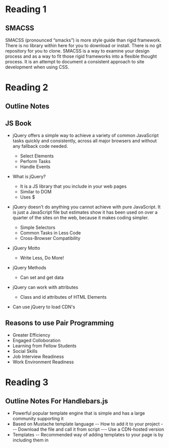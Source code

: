 # Reading 1

## SMACSS

SMACSS (pronounced “smacks”) is more style guide than rigid framework.
There is no library within here for you to download or install. There is no git repository for you to clone.
SMACSS is a way to examine your design process and as a way to fit those rigid frameworks into a flexible thought process.
It is an attempt to document a consistent approach to site development when using CSS.

# Reading 2

## Outline Notes

## JS Book

- jQuery offers a simple way to achieve a variety of common JavaScript tasks quickly and consistently, across all major browsers and without any fallback code needed. 
  - Select Elements
  - Perform Tasks
  - Handle Events
  
- What is jQuery?
  - It is a JS library that you include in your web pages
  - Similar to DOM
  - Uses $
  
- jQuery doesn't do anything you cannot achieve with pure JavaScript. It is just a JavaScript file but estimates show it has been used on over a quarter of the sites on the web, because it makes coding simpler. 
  - Simple Selectors
  - Common Tasks in Less Code
  - Cross-Browser Compatibility
  
- jQuery Motto
  - Write Less, Do More!
  
- jQuery Methods 
  - Can set and get data

- jQuery can work with attributes
  - Class and id attributes of HTML Elements
  
- Can use jQuery to load CDN's

## Reasons to use Pair Programming
- Greater Efficiency
- Engaged Colloboration
- Learning from Fellow Students
- Social Skills
- Job Interview Readiness
- Work Environment Readiness

# Reading 3

## Outline Notes For Handlebars.js

- Powerful popular template engine that is simple and has a large community supporting it
- Based on Mustache template language
-- How to add it to your project
--- Download the file and call it from script
--- Use a CDN-hosted version
- Templates
-- Recommended way of adding templates to your page is by including them in <script> tags
-- Remember the attribute type so JS doesn't try to parse them
- Expressions
-- {{}} will get HTML escaped by handlebars
-- {{{}}} allows you to print raw HTML
- Context
-- use helpers such as:
--- #each
--- #with
-- above helpers allow you to access the properties of iterated objects
- Helpers
-- To call a helper, just use it as an expression {{helpername}}
-- You can pass parameters as well {{helpername 12345}}
-- these are passed as parameters to your helper function
- Block Helpers
-- Like reg. helpers but have an opening and a closing tag
-- To create a block helper, you again use Handlebars.registerHelper()
 

## Outline Notes for Flexbox

Basic Terminology

- Main-axis

- Main-start | Main-end

- Main size

- Cross axis

- Cross-start | Cross-end

- Cross size

Properties for the Parent (Flex Container)

- Display

- Flex-direction

- Flex-wrap

- Flex-flow

- Justify-content

- Align-items

- Align-content

Properties for the Children

- Order

- Flex-grow

- Flex-shrink

- Flex-basis

- Flex

- Align-self
 

## FlexBox Froggy

- Useful CSS playground to practice your CSS skills
 

## Official Handlebars.js Documentation:

https://handlebarsjs.com/


# Reading 4

## Outline:

Learned how water carrots and poison weeds using CSS grid commands
- grid-column-start
- grid-column-end
- grid-row: 3 / 6
- etc.

## Cheatsheet:

### Character Classes
- .	any character except newline
- \w\d\s	word, digit, whitespace
- \W\D\S	not word, digit, whitespace
- [abc]	any of a, b, or c
- [^abc]	not a, b, or c
- [a-g]	character between a & g
### Anchors
- ^abc$	start / end of the string
- \b\B	word, not-word boundary
### Escaped Characters
- \.\*\\	escaped special characters
- \t\n\r	tab, linefeed, carriage return
### Groups and Lookaround
- (abc)	capture group
- \1	backreference to group #1
- (?:abc)	non-capturing group
- (?=abc)	positive lookahead
- (?!abc)	negative lookahead
### Quantifiers and Alternation
- a*a+a?	0 or more, 1 or more, 0 or 1
- a{5}a{2,}	exactly five, two or more
- a{1,3}	between one & three
- a+?a{2,}?	match as few as possible
- ab|cd	match ab or cd

# Reading 5

## Outline

- Uses Ubuntu
- Can view logs
- Used to deploy app
- Essentially a cloud platform that lets companies and people build
  deliver, monitor, and scale applications
- Gets from idea to URL without major infrastructure issues
- Security and operations are what Heroku does well
- Data is at the heart of any app — and Heroku provides a secure, scalable database-as-a-service
- Ecosystems matter - Heroku provides over 175 Add-ons with which to instantly extend applications
- Enterprise level controls lets companies support and manage portfolios of applications
- Seamless Heroku and Salesforce data synchronization makes it easy to build innovative apps that span both   platforms
## Blogs using Heroku
- Can build your own server in under 50 lines of code
- Can incorporate tons of libraries and frameworks
- Use Node.js


# Reading 6

## Outline Notes for Node.JS

- What is Node.js
  - Node.js is a JS runtime built on Chrome's V8 JS engine. It uses an event-driven, non-blocking I/O model 
    that makes it lightweight and efficient 
- Can be downloaded via Node Packet Manager (NPM) or Version Manager
- Excellent ES6 support
  - As you’re only targeting one runtime (a specific version of the V8 engine), this means that you can         write your JavaScript using the latest and most modern syntax
  - It also means that you don’t generally have to worry about compatibility issues, as you would if you       were writing JavaScript that would run in different browsers
- Recommended to download via npm as it is the worlds largest software registry

### What is Node.js used for?
- Help automate the process of developing a modern JS app
- Can be used for anything from bundling JS files and dependencies into static assests, to running test, or   automatic code linting and style checking
- Node.js allows us to run JS on the server

### What Kind of Apps is Node.js Best For?
- Great for building API's 
- Data streaming
- Large file handling

### Advantages of Node.js
- It speaks JSON
- Works well with databases such as MongoDB

### Conclusion
JavaScript is everywhere, and Node is a vast and expansive subject


# Reading 7

## Outline Notes for API's Cont...

### Google API Keys
- Google offers many different services and many require you to sign up for an API in order to access those 
  services, such as a geocoding API, Map API, etc.
- Google is actually really good about monitoring API Keys since they are eventually tied to a live billing 
  account for someone
    - What this means is that if you post your API key in the open on GitHub, within a few hours you will 
      receive an email informing you that Google has found one or more of you API keys unsecured in an
      online environment
      
### Dark Sky API's
- Dark Sky is a weather-based API that is used to help people look up weather all over the world
- With a Dark Sky API you can:
  - Get current weather
  - Minute-by-minute forecasts out to an hour
  - Hour-by-hour and day-by-day forecasts out to seven days
  - Hour-by-hour and day-by-day observations going back decades
  - Severe weather alerts in the US, Canada, European Union member nations, and Israel
  - 2 Types of Weather API's
    - Forecast Request
      - Returns the current weather forecast for the next week
    - Time Machine Request
      - Returns the observesd or forecast weather conditions for a date in the past or future
  - Dark Sky offers a vast collection of meteorological condititons in 39 different languages
  - Pricing
    - The first 1000 API requests you maek everyday are free
    - Every API request over the free daily limit cost $0.0001
  - REQUEST TYPE
    - https://api.darksky.net/forecast/[key]/[latitude],[longitude]
  - For more info go to:  
    https://darksky.net/dev/docs
    
### Yelp API
- Request:
  - GET https://api.yelp.com/v3/businesses/search
  
- Response:
  - {
  "total": 8228,
  "businesses": [
    {
      "rating": 4,
      "price": "$",
      "phone": "+14152520800",
      "id": "E8RJkjfdcwgtyoPMjQ_Olg",
      "alias": "four-barrel-coffee-san-francisco",
      "is_closed": false,
      "categories": [
        {
          "alias": "coffee",
          "title": "Coffee & Tea"
        }
      ],
      "review_count": 1738,
      "name": "Four Barrel Coffee",
      "url": "https://www.yelp.com/biz/four-barrel-coffee-san-francisco",
      "coordinates": {
        "latitude": 37.7670169511878,
        "longitude": -122.42184275
      },
      "image_url": "http://s3-media2.fl.yelpcdn.com/bphoto/MmgtASP3l_t4tPCL1iAsCg/o.jpg",
      "location": {
        "city": "San Francisco",
        "country": "US",
        "address2": "",
        "address3": "",
        "state": "CA",
        "address1": "375 Valencia St",
        "zip_code": "94103"
      },
      "distance": 1604.23,
      "transactions": ["pickup", "delivery"]
    },
    // ...
  ],
  "region": {
    "center": {
      "latitude": 37.767413217936834,
      "longitude": -122.42820739746094
    }
  }
}

For more info on Yelp API's:
https://www.yelp.com/developers/documentation/v3/business_search

### The Movie DB API
- To register for an API key, click the  from within your account settings page. You can also view the       screenshots below for help:

- Click on your avatar or initials in the main navigation ()
- Click the "Settings" link ()
- Click the "API" link in the left sidebar ()
- Click "Create" or "click here" on the API page ()
- Please note that the API registration process is not optimized for mobile devices so you should access     these pages on a desktop computer and browser.

- Before being issued an API key you will have to agree to our terms of use. You can read that .

- A few useful tips...

- The  are useful to get the static lists of data we use throughout the database. You can find things like   the languages, countries, timezones and translations that we use. The configuration method also holds       useful image information.
- Understanding the basics of our authentication is useful.

More info about the Movie DB API:
https://developers.themoviedb.org/3/getting-started/introduction

### Eventful API's
- There are a lot of API Methods but the 2 most common are:
  - Event Search
  - Venue Search
  
  Followed by:
    - Users
    - Images
    - Performers
    - Demand
    - Categories
  
For more info about Eventful API's:
http://api.eventful.com/docs

# Reading 8 
## SQL Outline

- What is SQLBolt?
  - SQL, or Structured Query Language, is a language designed to allow both technical and non-technical         users query, manipulate, and transform data from a relational database. And due to its simplicity, SQL     databases provide safe and scalable storage for millions of websites and mobile applications
- Relational Databases
  - Represents a collection of related tables
  - Each of the tables are similar to an Excel spreadsheet, with a fixed number of named columns and any 
    number of rows of data
    
## Resources on SQL
- https://openlibra.com/en/book/a-primer-on-sql-3rd-edition

- http://www.cheat-sheets.org/sites/sql.su/

## W3Schools
- Provides resources to practice SQL

  
# Reading 9 
## Refactoring

### Concepts of Functional Programming in JS
- What is functional programming?
  - Functional programming is a programming paradigm — a style of building the structure and elements of       computer programs — that treats computation as the evaluation of mathematical functions and avoids         changing-state and mutable data
  
### Pure Functions
- It returns the same result if given the same arguments (it is also referred as deterministic)
- It does not cause any observable side effects
- It returns the same result if given the same arguments

### Immutability
- When data is immutable, its state cannot change after it’s created. If you want to change an immutable     object, you can’t. Instead, you create a new object with the new value
- In Javascript we commonly use the for loop
- With recursion, we keep our variables immutable

### Referential Transparency
- Basically, if a function consistently yields the same result for the same input, it is referentially       transparent

### Functions as First-Class Entities
- The idea of functions as first-class entities is that functions are also treated as values and used as     data
- Functions as first-class entities can
  - refer to it from constants and variables
  - pass it as a parameter to other functions
  - return it as result from other functions
  
### Higher-Order Functions
- When we talk about higher-order functions, we mean a function that either
  - takes one or more functions as arguments
  - returns a function as its result
  
### Map
- The idea of map is to transform a collection
- The map method transforms a collection by applying a function to all of its elements and building a new     collection from the returned values

### Reduce
- The idea of reduce is to receive a function and a collection, and return a value created by combining the   items
- Another way to get the total amount is to compose map and reduce


## Refactoring JavaScript for Performance and Readability
### Scenario 1

// Unrefactored code

const URLstore = [];

function makeShort(URL) {
  const rndName = Math.random().toString(36).substring(2);
  URLstore.push({[rndName]: URL});
  return rndName;
}

function getLong(shortURL) {
  for (let i = 0; i < URLstore.length; i++) {
    if (URLstore[i].hasOwnProperty(shortURL) !== false) {
      return URLstore[i][shortURL];
    }
  }
}

//////

// Refactored code

const URLstore = new Map(); // Change this to a Map

function makeShort(URL) {
  const rndName = Math.random().toString(36).substring(2);
  // Place the short URL into the Map as the key with the long URL as the value
  URLstore.set(rndName, URL);
  return rndName;
}

function getLong(shortURL) {
  // Leave the function early to avoid an unnecessary else statement
  if (URLstore.has(shortURL) === false) {
    throw 'Not in URLstore!';
  }
  return URLstore.get(shortURL); // Get the long URL out of the Map
}

### Scenario 2

// Unrefactored code

const friendlyWords = require('friendly-words');

function randomPredicate() {
  const choice = Math.floor(Math.random() * friendlyWords.predicates.length);
  return friendlyWords.predicates[choice];
}

function randomObject() {
  const choice = Math.floor(Math.random() * friendlyWords.objects.length);
  return friendlyWords.objects[choice];
}

async function createUser(email) {
  const user = { email: email };
  user.url = randomPredicate() + randomObject() + randomObject();
  await db.insert(user, 'Users')
  sendWelcomeEmail(user);
}

//////

// Refactored code

const friendlyWords = require('friendly-words');

const generateURL = user => {
  const pick = arr => arr[Math.floor(Math.random() * arr.length)];
  user.url = `${pick(friendlyWords.predicates)}-${pick(friendlyWords.objects)}` +
    `-${pick(friendlyWords.objects)}`; // This line would've been too long for linters!
};

async function createUser(email) {
  const user = { email: email };
  // The URL-creation algorithm isn't important to this function so let's abstract it away
  generateURL(user);
  await db.insert(user, 'Users')
  sendWelcomeEmail(user);
}

### Strategies

function showProfile(user) {
  if (user.authenticated === true) {
    // ..
  }
}

// Refactor into ->

function showProfile(user) {
  // People often inline such checks
  if (user.authenticated === false) { return; }
  // Stay at the function indentation level, plus less brackets
}

//////

function searchGroups(name) {
  for (let i = 0; i < continents.length; i++) {
    for (let j = 0; j < continents[i].length; j++) {
      for (let k = 0; k < continents[i][j].tags.length; k++) {
        if (continents[i][j].tags[k] === name) {
          return continents[i][j].id;
        }
      }
    }
  }
}

// Refactor into ->

function searchGroups(name) {
  for (let i = 0; i < continents.length; i++) {
    const group = continents[i]; // This code becomes self-documenting
    for (let j = 0; j < group.length; j++) {
      const tags = group[j].tags;
      for (let k = 0; k < tags.length; k++) {
        if (tags[k] === name) {
          return group[j].id; // The core of this nasty loop is clearer to read
        }
      }
    }
  }
}


//////

function cacheBust(url) {
  return url.includes('?') === true ?
    `${url}&time=${Date.now()}` :
    `${url}?time=${Date.now()}`
}

// Refactor into ->

function cacheBust(url) {
  // This throws an error on invalid URL which stops undefined behaviour
  const urlObj = new URL(url);
  urlObj.searchParams.append('time', Date.now); // Easier to skim read
  return url.toString();
}

### It's important to get your code right the first time because in many businesses there isn't much value     in refactoring. Or at least, it's hard to convince stakeholders that eventually uncared for codebases       will grind productivity to a halt

## Promise
### There are 5 static methods in the Promise class
- Promise.all
- Promise.allSettled
- Promise.race
- Promise.resolve/reject
- Promise.reject

### Summary of Promise
Promise.all(promises) – waits for all promises to resolve and returns an array of their results. If any of the given promises rejects, it becomes the error of Promise.all, and all other results are ignored.
Promise.allSettled(promises) (recently added method) – waits for all promises to settle and returns their results as an array of objects with:
state: "fulfilled" or "rejected"
value (if fulfilled) or reason (if rejected).
Promise.race(promises) – waits for the first promise to settle, and its result/error becomes the outcome.
Promise.resolve(value) – makes a resolved promise with the given value.
Promise.reject(error) – makes a rejected promise with the given error.


# Reading 10

## Call Stack
- A call stack is a mechanism for an interpreter (like the JavaScript interpreter in a web browser) to keep   track of its place in a script that calls multiple functions — what function is currently being run and     what functions are called from within that function, etc
  - What it does
    - When a script calls a function, the interpreter adds it to the call stack and then starts carrying out the function.
    - Any functions that are called by that function are added to the call stack further up, and run where their calls are reached.
    - When the current function is finished, the interpreter takes it off the stack and resumes execution where it left off in the last code listing.
    - If the stack takes up more space than it had assigned to it, it results in a "stack overflow" error.
    
### JS Call Stack
- The JavaScript engine (which is found in a hosting environment like the browser), is a single-threaded     interpreter comprising of a heap and a single call stack. The browser provides web APIs like the DOM,       AJAX, and Timers
- LIFO: When we say that the call stack, operates by the data structure principle of Last In, First Out, it   means that the last function that gets pushed into the stack is the first to be pop out, when the           function returns
### Summary
1. It is single-threaded. Meaning it can only do one thing at a time.
2. Code execution is synchronous.
3. A function invocation creates a stack frame that occupies a temporary memory.
4. It works as a LIFO — Last In, First Out data structure.

### JS Error Messaging
- Types of Error Messages
  - Reference 
  - Syntax
  - Range
  - Type
 
 
 # Reading 11 EJS
 
 ## EJS
 
 ### What is EJS?
 EJS stands for Embedded JavaScript
 
 ### EJS to Template your Node App
 - File Structure
 - Node Set-up
 - Start Up Server
 
 ### EJS Partials
 - Footer.ejs 
 - Head.ejs
 - Header.ejs
 
 ### Using EJS Partials
 - Now we have our partials defined, all we have to do is call them in the files that we need them. 
 - Let's go into index.ejs and about.ejs and use them in there. We will also define the full width and sidebar layouts here using the good old Bootstrap grid
 - Using Partials The syntax to use an EJS partial is: <% include FILENAME %>
 - The path to the partial is relative to the current file
 
 ### Other aspects of EJS to Consider
 - Single Variable
 - Looping Over Data
 - Advanced Layouts
 
## Conclusion:
- EJS let's us spin up quick applications when we don't need anything too complex 
- By using partials and having the ability to easily pass variables to our views, we can build some great     applications quickly
 

# Reading 12 EJS

## EJS Partials
- Partials come in handy when you want to reuse the same HTML across multiple views
- Think of partials as functions, they make large websites easier to maintain as you don’t have to go and     change a piece of text in every page it appears in
- You define that reusable bundle of code in a file andinclude it wherever you need it

### Using EJS Partials
- In EJS, any JavaScript or non-HTML syntax you include in your templates is always surrounded by <% %>       delimiters (you could change these delimiters if you really wanted to)
- You use <%- include( PARTIAL_FILE ) %> where the partial file is relative to the template you use it in
- The <%- %> tags allow us to output the unescaped content onto the page (notice the -)
- This is important when using the include() statement since you don’t want EJS to escape your HTML           characters like ‘<’, ‘>’, etc

### Example Code:
### Homepage template in views/home.ejs...Inlcuded is navbar and footer partial!
<!-- views/home.ejs -->
    <!DOCTYPE html>
    <html>
    <head>
        <meta charset="utf-8">
        <title>Node.js Blog</title>
        <link rel="stylesheet" href="https://maxcdn.bootstrapcdn.com/bootstrap/3.3.6/css/bootstrap.min.css">
        <style>
            body {
                padding-top: 20px;
                padding-bottom: 20px;
            }
            .jumbotron {
              margin-top: 10px;
            }
        </style>
    </head>
    <body>
        <div class="container">
            <%- include('partials/navbar') %>
            <div class="jumbotron">
                <h1>All about Node</h1>
                <p class="lead">Check out our articles below!</p>
            </div>
            <div class="row">
                <div class="col-lg-12">
                    <div class="list-group">
                      <!-- loop over blog posts and render them -->
                      LIST_OF_POSTS
                    </div>
                </div>
            </div>
            <%- include('partials/footer') %>
        </div>
    </body>
    </html>
      
      
### Example Cont...
### Post page in views/post.ejs:
<!-- views/post.ejs -->
    <!DOCTYPE html>
    <html>
    <head>
        <meta charset="utf-8">
        <title>POST_TITLE | Node.js Blog</title>
        <link rel="stylesheet" href="https://maxcdn.bootstrapcdn.com/bootstrap/3.3.6/css/bootstrap.min.css">
        <style>
            body {
                padding-top: 20px;
                padding-bottom: 20px;
            }
        </style>
    </head>
    <body>
        <div class="container">
            <%- include('partials/navbar') %>
            <div>
                <h2>POST_TITLE</h2>
                <p>by <a href="#">POST_AUTHOR</a></p>
                <p>POST_CONTENT</p>
                <hr>
            </div>
            <%- include('partials/footer') %>
        </div>
    </body>
    </html>
      
### Some placeholders were used such as:
- LIST_OF_POSTS
- POST_TITLE
- POST_AUTHOR 
- POST_CONTENT


# Reading 13 Sending Form Data

## Overview of Form Data

### Client/Server Architecture
- The web is based on a basic client/server architecture
  - Client sends a req to a server using HTTP
  - Server answers the req using the same HTTP
  - On the client side, an HTML form is no more that an easy user-friendly way to configure an HTTP request     that sends data to a server
  - This then allows the user to provide info to be delivered in the HTTP req
  
### The ACTION Attribute
- Defines where the data gets sent. Its value must be a valid relative or absolute URL
- If this attribute isn't provided, the data will be sent to the URL of the page containing the form; the     current page

### The METHOD Attribue
- The method attribute defines how data is sent
- The HTTP protocol provides several ways to perform a request; HTML form data can be transmitted via a       number of different ones, the most common HTTP request methods are the GET method and the POST method

### The GET Method
- The GET method is the method used by the browser to ask the server to send back a given resource: "Hey     server, I want to get this resource."

### The POST Method
- The POST method is a little different. It's the method the browser uses to talk to the server when asking   for a response that takes into account the data provided in the body of the HTTP request: "Hey server,     take a look at this data and send me back an appropriate result." 
- If a form is sent using this method, the data is appended to the body of the HTTP request

### Viewing HTTP Requests
- HTTP requests are never displayed to the user (if you want to see them, you need to use tools such as the   Firefox Network Monitor or the Chrome Developer Tools)
- The only thing displayed to the user is the URL called
- IMPORTANT!!!
  - With a GET request the user will see the data in their URL bar, but with a POST request they won't

### Conclusion
- Sending form data can be easy, but securing the overall application can be hard
- It is possible to perform client side data validation but the server can't trust this validation because   it has no way to truly know what really happens on the client side
- Read documentation about the tools you are going to implement to better understand their functionality 







